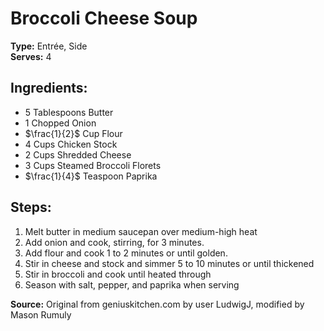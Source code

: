 # Broccoli Cheese Soup

**Type:** Entrée, Side\
**Serves:** 4

## Ingredients:
- 5 Tablespoons Butter
- 1 Chopped Onion 
- $\frac{1}{2}$ Cup Flour
- 4 Cups Chicken Stock
- 2 Cups Shredded Cheese
- 3 Cups Steamed Broccoli Florets
- $\frac{1}{4}$ Teaspoon Paprika

## Steps:
1. Melt butter in medium saucepan over medium-high heat
2. Add onion and cook, stirring, for 3 minutes.
3. Add flour and cook 1 to 2 minutes or until golden.
4. Stir in cheese and stock and simmer 5 to 10 minutes or until thickened
5. Stir in broccoli and cook until heated through
6. Season with salt, pepper, and paprika when serving

**Source:** Original from geniuskitchen.com by user LudwigJ, modified by Mason Rumuly

